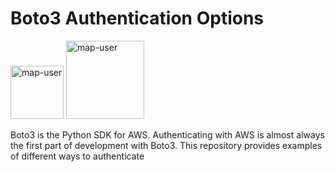 # Boto3 Authentication Options

<img width="85" alt="map-user" src="https://img.shields.io/badge/views-228-green"> <img width="125" alt="map-user" src="https://img.shields.io/badge/unique visits-056-green">

Boto3 is the Python SDK for AWS. Authenticating with AWS is almost always the first part of development with Boto3. This repository provides examples of different ways to authenticate
